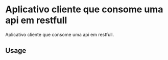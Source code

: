 # Aplicativo cliente que consome uma api em restfull 

Aplicativo cliente que consome uma api em restfull.


## Usage

